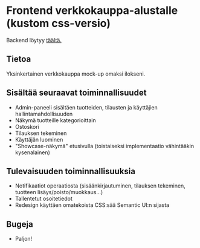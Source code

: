 # Frontend verkkokauppa-alustalle (kustom css-versio)

Backend löytyy [täältä.](https://github.com/hirvoin/ecommerce-backend)

## Tietoa

Yksinkertainen verkkokauppa mock-up omaksi ilokseni.

## Sisältää seuraavat toiminnallisuudet

- Admin-paneeli sisältäen tuotteiden, tilausten ja käyttäjien hallintamahdollisuuden
- Näkymä tuotteille kategorioittain
- Ostoskori
- Tilauksen tekeminen
- Käyttäjän luominen
- "Showcase-näkymä" etusivulla (toistaiseksi implementaatio vähintääkin kysenalainen)

## Tulevaisuuden toiminnallisuuksia

- Notifikaatiot operaatiosta (sisäänkirjautuminen, tilauksen tekeminen, tuotteen lisäys/poisto/muokkaus...)
- Tallentetut osoitetiedot
- Redesign käyttäen omatekoista CSS:sää Semantic UI:n sijasta

## Bugeja

- Paljon!
